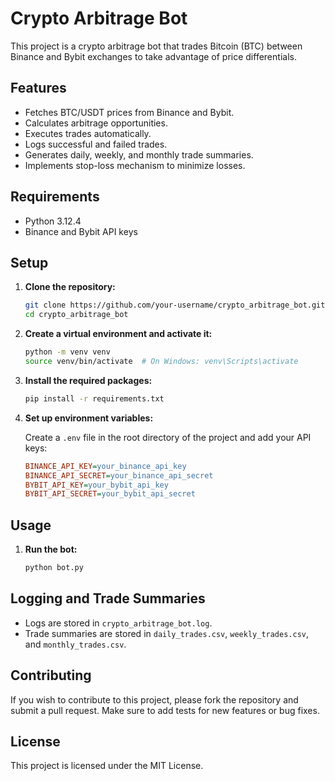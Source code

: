 # Crypto Arbitrage Bot

This project is a crypto arbitrage bot that trades Bitcoin (BTC) between Binance and Bybit exchanges to take advantage of price differentials.

## Features

- Fetches BTC/USDT prices from Binance and Bybit.
- Calculates arbitrage opportunities.
- Executes trades automatically.
- Logs successful and failed trades.
- Generates daily, weekly, and monthly trade summaries.
- Implements stop-loss mechanism to minimize losses.

## Requirements

- Python 3.12.4
- Binance and Bybit API keys

## Setup

1. **Clone the repository:**
    ```bash
    git clone https://github.com/your-username/crypto_arbitrage_bot.git
    cd crypto_arbitrage_bot
    ```

2. **Create a virtual environment and activate it:**
    ```bash
    python -m venv venv
    source venv/bin/activate  # On Windows: venv\Scripts\activate
    ```

3. **Install the required packages:**
    ```bash
    pip install -r requirements.txt
    ```

4. **Set up environment variables:**

    Create a `.env` file in the root directory of the project and add your API keys:
    ```ini
    BINANCE_API_KEY=your_binance_api_key
    BINANCE_API_SECRET=your_binance_api_secret
    BYBIT_API_KEY=your_bybit_api_key
    BYBIT_API_SECRET=your_bybit_api_secret
    ```

## Usage

1. **Run the bot:**
    ```bash
    python bot.py
    ```

## Logging and Trade Summaries

- Logs are stored in `crypto_arbitrage_bot.log`.
- Trade summaries are stored in `daily_trades.csv`, `weekly_trades.csv`, and `monthly_trades.csv`.

## Contributing

If you wish to contribute to this project, please fork the repository and submit a pull request. Make sure to add tests for new features or bug fixes.

## License

This project is licensed under the MIT License.
